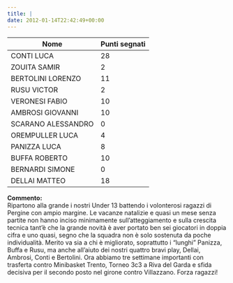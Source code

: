 ```yaml
---
title: |
date: 2012-01-14T22:42:49+00:00
---
```

| **Nome** | **Punti segnati** |
| -------- | ----------------- |
| CONTI LUCA | 28 |
| ZOUITA SAMIR | 2 |
| BERTOLINI LORENZO | 11 |
| RUSU VICTOR | 2 |
| VERONESI FABIO | 10 |
| AMBROSI GIOVANNI | 10 |
| SCARANO ALESSANDRO | 0 |
| OREMPULLER LUCA | 4 |
| PANIZZA LUCA | 8 |
| BUFFA ROBERTO | 10 |
| BERNARDI SIMONE | 0 |
| DELLAI MATTEO | 18 |

**Commento:**  
Ripartono alla grande i nostri Under 13 battendo i volonterosi ragazzi di Pergine con ampio margine. Le vacanze natalizie e quasi un mese senza partite non hanno inciso minimamente sull’atteggiamento e sulla crescita tecnica tant’è che la grande novità è aver portato ben sei giocatori in doppia cifra e uno quasi, segno che la squadra non è solo sostenuta da poche individualità. Merito va sia a chi è migliorato, soprattutto i “lunghi” Panizza, Buffa e Rusu, ma anche all’aiuto dei nostri quattro bravi play, Dellai, Ambrosi, Conti e Bertolini. Ora abbiamo tre settimane importanti con trasferta contro Minibasket Trento, Torneo 3c3 a Riva del Garda e sfida decisiva per il secondo posto nel girone contro Villazzano. Forza ragazzi!
